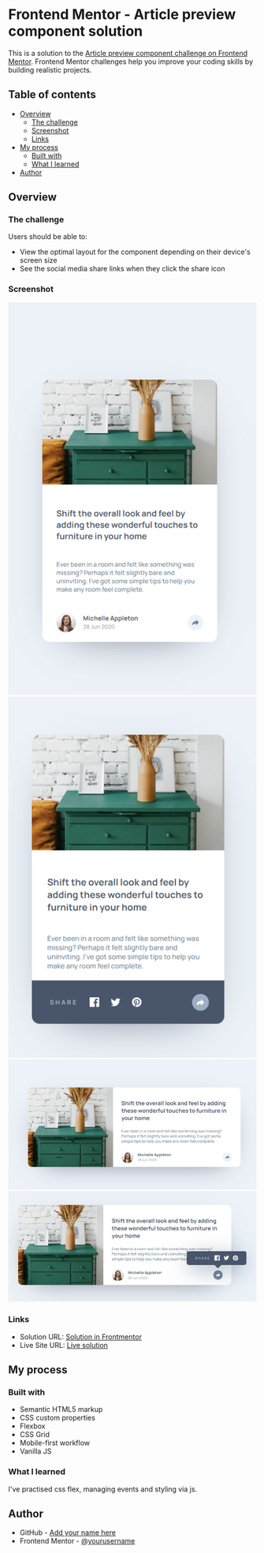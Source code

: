 # Frontend Mentor - Article preview component solution

This is a solution to the [Article preview component challenge on Frontend Mentor](https://www.frontendmentor.io/challenges/article-preview-component-dYBN_pYFT). Frontend Mentor challenges help you improve your coding skills by building realistic projects.

## Table of contents

- [Overview](#overview)
  - [The challenge](#the-challenge)
  - [Screenshot](#screenshot)
  - [Links](#links)
- [My process](#my-process)
  - [Built with](#built-with)
  - [What I learned](#what-i-learned)
- [Author](#author)

## Overview

### The challenge

Users should be able to:

- View the optimal layout for the component depending on their device's screen size
- See the social media share links when they click the share icon

### Screenshot

![mobile-design](mobile.png)
![mobile-design-acitve](mobile-active.png)
![desktop-design](desktop.png)
![desktop-design-active](desktop-active.png)


### Links

- Solution URL: [Solution in Frontmentor](https://www.frontendmentor.io/solutions/repsonsibe-web-design-mobile-first-css-grid-css-flexbox-DAFN-PMHYq)
- Live Site URL: [Live solution](https://tucznik2.github.io/article-preview-component/)

## My process

### Built with

- Semantic HTML5 markup
- CSS custom properties
- Flexbox
- CSS Grid
- Mobile-first workflow
- Vanilla JS

### What I learned

I've practised css flex, managing events and styling via js.

## Author

- GitHub - [Add your name here](https://github.com/Tucznik2)
- Frontend Mentor - [@yourusername](https://www.frontendmentor.io/profile/Tucznik2)
